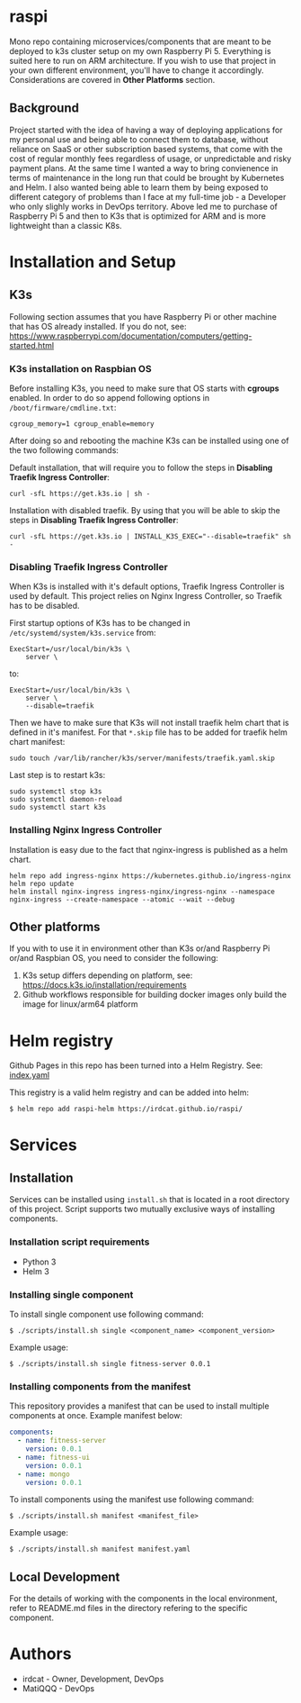 # raspi

Mono repo containing microservices/components that are meant to be deployed to k3s cluster setup on my own Raspberry Pi 5.
Everything is suited here to run on ARM architecture. If you wish to use that project in your own different environment, you'll have to change it accordingly. Considerations are covered in **Other Platforms** section.

## Background

Project started with the idea of having a way of deploying applications for my personal use and being able to connect them to database, without reliance on SaaS or other subscription based systems, that come with the cost of regular monthly fees regardless of usage, or unpredictable and risky payment plans.
At the same time I wanted a way to bring convienence in terms of maintenance in the long run that could be brought by Kubernetes and Helm. I also wanted being able to learn them by being exposed to different category of problems than I face at my full-time job - a Developer who only slighly works in DevOps territory.
Above led me to purchase of Raspberry Pi 5 and then to K3s that is optimized for ARM and is more lightweight than a classic K8s.

# Installation and Setup

## K3s

Following section assumes that you have Raspberry Pi or other machine that has OS already installed.
If you do not, see: https://www.raspberrypi.com/documentation/computers/getting-started.html

### K3s installation on Raspbian OS

Before installing K3s, you need to make sure that OS starts with **cgroups** enabled.
In order to do so append following options in `/boot/firmware/cmdline.txt`:

```
cgroup_memory=1 cgroup_enable=memory
```

After doing so and rebooting the machine K3s can be installed using one of the two following commands:

Default installation, that will require you to follow the steps in **Disabling Traefik Ingress Controller**:

```
curl -sfL https://get.k3s.io | sh -
```

Installation with disabled traefik. By using that you will be able to skip the steps in **Disabling Traefik Ingress Controller**:

```
curl -sfL https://get.k3s.io | INSTALL_K3S_EXEC="--disable=traefik" sh -
```

### Disabling Traefik Ingress Controller

When K3s is installed with it's default options, Traefik Ingress Controller is used by default. This project relies on Nginx Ingress Controller, so Traefik has to be disabled.

First startup options of K3s has to be changed in `/etc/systemd/system/k3s.service` from:

```
ExecStart=/usr/local/bin/k3s \
    server \
```

to:

```
ExecStart=/usr/local/bin/k3s \
    server \
    --disable=traefik
```

Then we have to make sure that K3s will not install traefik helm chart that is defined in it's manifest.
For that `*.skip` file has to be added for traefik helm chart manifest:

```
sudo touch /var/lib/rancher/k3s/server/manifests/traefik.yaml.skip
```

Last step is to restart k3s:

```
sudo systemctl stop k3s
sudo systemctl daemon-reload
sudo systemctl start k3s
```

### Installing Nginx Ingress Controller

Installation is easy due to the fact that nginx-ingress is published as a helm chart.

```
helm repo add ingress-nginx https://kubernetes.github.io/ingress-nginx
helm repo update
helm install nginx-ingress ingress-nginx/ingress-nginx --namespace nginx-ingress --create-namespace --atomic --wait --debug
```

## Other platforms

If you with to use it in environment other than K3s or/and Raspberry Pi or/and Raspbian OS, you need to consider the following:
1. K3s setup differs depending on platform, see: https://docs.k3s.io/installation/requirements
2. Github workflows responsible for building docker images only build the image for linux/arm64 platform

# Helm registry

Github Pages in this repo has been turned into a Helm Registry. 
See: [index.yaml](https://irdcat.github.io/raspi/index.yaml)

This registry is a valid helm registry and can be added into helm:

```
$ helm repo add raspi-helm https://irdcat.github.io/raspi/
```

# Services

## Installation

Services can be installed using `install.sh` that is located in a root directory of this project.
Script supports two mutually exclusive ways of installing components.

### Installation script requirements

- Python 3
- Helm 3

### Installing single component

To install single component use following command:

```
$ ./scripts/install.sh single <component_name> <component_version>
```

Example usage:

```
$ ./scripts/install.sh single fitness-server 0.0.1
```

### Installing components from the manifest

This repository provides a manifest that can be used to install multiple components at once.
Example manifest below:

```yaml
components:
  - name: fitness-server
    version: 0.0.1
  - name: fitness-ui
    version: 0.0.1
  - name: mongo
    version: 0.0.1

```

To install components using the manifest use following command:

```
$ ./scripts/install.sh manifest <manifest_file>
```

Example usage:

```
$ ./scripts/install.sh manifest manifest.yaml
```

## Local Development

For the details of working with the components in the local environment, refer to README.md files in the directory refering to the specific component.

# Authors

* irdcat - Owner, Development, DevOps
* MatiQQQ - DevOps
